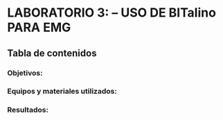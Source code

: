 # **LABORATORIO 3: – USO DE BITalino PARA EMG**
## **Tabla de contenidos**
### **Objetivos:**
### **Equipos y materiales utilizados:**
### **Resultados:**
